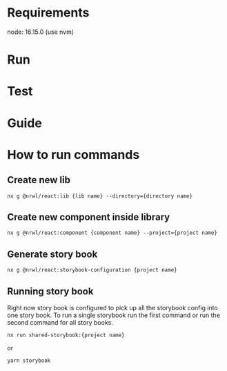 # Requirements
node: 16.15.0 (use nvm)
# Run

# Test

# Guide

# How to run commands
## Create new lib
```
nx g @nrwl/react:lib {lib name} --directory={directory name}
```

## Create new component inside library
```
nx g @nrwl/react:component {component name} --project={project name}
```

## Generate story book
```
nx g @nrwl/react:storybook-configuration {project name}
```

## Running story book
Right now story book is configured to pick up all the storybook config into one story book. To run a single storybook run the first command or run the second command for all story books.
```
nx run shared-storybook:{project name} 
```
or
```
yarn storybook
```
